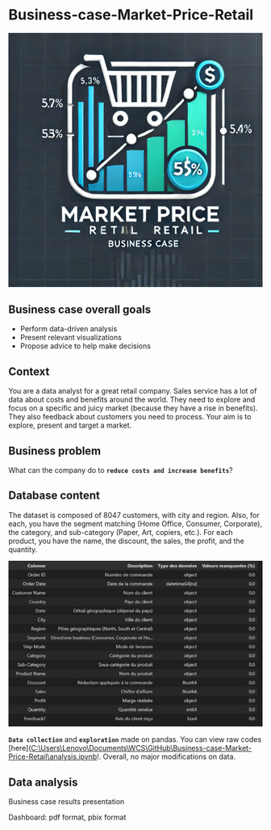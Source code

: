 # **Business-case-Market-Price-Retail**<br>

![tffgf](./images/Capture.PNG) <br>

## **Business case overall goals**<br>

* Perform data-driven analysis<br>
* Present relevant visualizations <br>
* Propose advice to help make decisions <br>

## **Context** <br>
You are a data analyst for a great retail company. Sales service has a lot of data about costs and benefits around the world.
They need to explore and focus on a specific and juicy market (because they have a rise in benefits). They also feedback about customers you need to process. Your aim is to explore, present and target a market.<br>

## **Business problem**<br>
What can the company do to **`reduce costs and increase benefits`**?

## **Database content**<br>
The dataset is composed of 8047 customers, with city and region. Also, for each, you have the segment matching (Home Office, Consumer, Corporate), the category, and sub-category (Paper, Art, copiers, etc.). For each product, you have the name, the discount, the sales, the profit, and the quantity.<br>

![tffgf](./images/descriptif.PNG) <br>

**`Data collection`** and **`exploration`** made on pandas. You can view raw codes [here]([C:\Users\Lenovo\Documents\WCS\GitHub\Business-case-Market-Price-Retail\analysis.ipynb](https://github.com/Diaure/Business-case-Market-Price-Retail/blob/main/analysis.ipynb)!. Overall, no major modifications on data.<br>

## **Data analysis**<br>

Business case results presentation <br>

Dashboard: pdf format, pbix format<br> 
